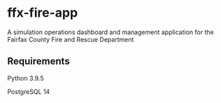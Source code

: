 # ffx-fire-app
A simulation operations dashboard and management application for the Fairfax County Fire and Rescue Department

## Requirements
Python 3.9.5

PostgreSQL 14
